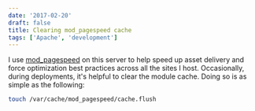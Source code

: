 ```yaml
---
date: '2017-02-20'
draft: false
title: Clearing mod_pagespeed cache
tags: ['Apache', 'development']
---
```


I use [mod_pagespeed](https://github.com/pagespeed/mod_pagespeed) on this server to help speed up asset delivery and force optimization best practices across all the sites I host.<!-- excerpt --> Occasionally, during deployments, it's helpful to clear the module cache. Doing so is as simple as the following:

```bash
touch /var/cache/mod_pagespeed/cache.flush
```
